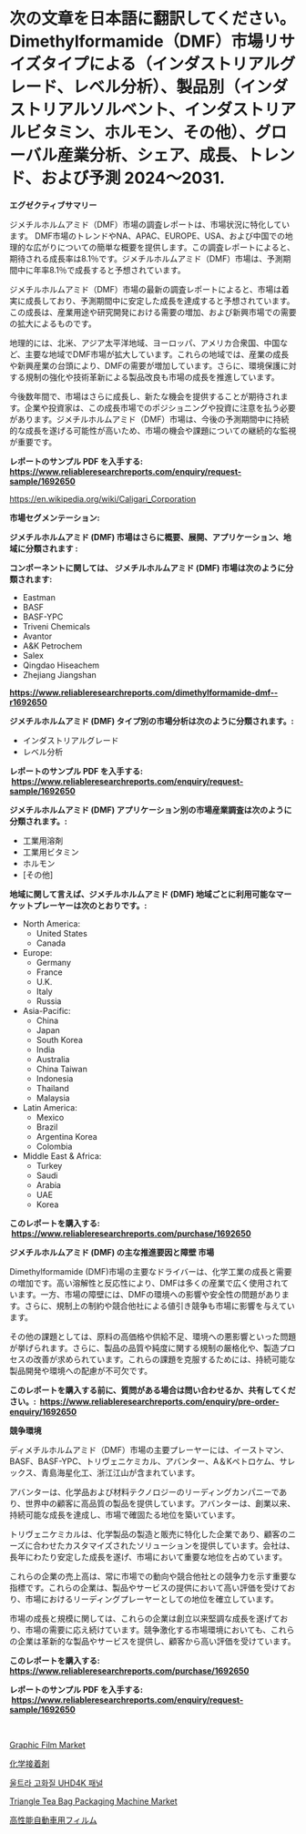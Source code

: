 <p><h1>次の文章を日本語に翻訳してください。Dimethylformamide（DMF）市場リサイズタイプによる（インダストリアルグレード、レベル分析）、製品別（インダストリアルソルベント、インダストリアルビタミン、ホルモン、その他）、グローバル産業分析、シェア、成長、トレンド、および予測 2024〜2031.</h1></p><p><strong>エグゼクティブサマリー</strong></p>
<p><p>ジメチルホルムアミド（DMF）市場の調査レポートは、市場状況に特化しています。 DMF市場のトレンドやNA、APAC、EUROPE、USA、および中国での地理的な広がりについての簡単な概要を提供します。この調査レポートによると、期待される成長率は8.1％です。ジメチルホルムアミド（DMF）市場は、予測期間中に年率8.1％で成長すると予想されています。</p><p>ジメチルホルムアミド（DMF）市場の最新の調査レポートによると、市場は着実に成長しており、予測期間中に安定した成長を達成すると予想されています。この成長は、産業用途や研究開発における需要の増加、および新興市場での需要の拡大によるものです。</p><p>地理的には、北米、アジア太平洋地域、ヨーロッパ、アメリカ合衆国、中国など、主要な地域でDMF市場が拡大しています。これらの地域では、産業の成長や新興産業の台頭により、DMFの需要が増加しています。さらに、環境保護に対する規制の強化や技術革新による製品改良も市場の成長を推進しています。</p><p>今後数年間で、市場はさらに成長し、新たな機会を提供することが期待されます。企業や投資家は、この成長市場でのポジショニングや投資に注意を払う必要があります。ジメチルホルムアミド（DMF）市場は、今後の予測期間中に持続的な成長を遂げる可能性が高いため、市場の機会や課題についての継続的な監視が重要です。</p></p>
<p><strong>レポートのサンプル PDF を入手する: <a href="https://www.reliableresearchreports.com/enquiry/request-sample/1692650">https://www.reliableresearchreports.com/enquiry/request-sample/1692650</a></strong></p>
<p><a href="https://en.wikipedia.org/wiki/Caligari_Corporation">https://en.wikipedia.org/wiki/Caligari_Corporation</a></p>
<p><strong>市場セグメンテーション:</strong></p>
<p><strong> ジメチルホルムアミド (DMF) 市場はさらに概要、展開、アプリケーション、地域に分類されます :</strong></p>
<p><strong>コンポーネントに関しては、 ジメチルホルムアミド (DMF) 市場は次のように分類されます: &nbsp;</strong></p>
<p><ul><li>Eastman</li><li>BASF</li><li>BASF-YPC</li><li>Triveni Chemicals</li><li>Avantor</li><li>A&K Petrochem</li><li>Salex</li><li>Qingdao Hiseachem</li><li>Zhejiang Jiangshan</li></ul></p>
<p><strong><a href="https://www.reliableresearchreports.com/dimethylformamide-dmf--r1692650">https://www.reliableresearchreports.com/dimethylformamide-dmf--r1692650</a></strong></p>
<p><strong> ジメチルホルムアミド (DMF) タイプ別の市場分析は次のように分類されます。:</strong></p>
<p><ul><li>インダストリアルグレード</li><li>レベル分析</li></ul></p>
<p><strong>レポートのサンプル PDF を入手する: &nbsp;<a href="https://www.reliableresearchreports.com/enquiry/request-sample/1692650">https://www.reliableresearchreports.com/enquiry/request-sample/1692650</a></strong></p>
<p><strong> ジメチルホルムアミド (DMF) アプリケーション別の市場産業調査は次のように分類されます。:</strong></p>
<p><ul><li>工業用溶剤</li><li>工業用ビタミン</li><li>ホルモン</li><li>[その他]</li></ul></p>
<p><strong>地域に関して言えば、ジメチルホルムアミド (DMF) 地域ごとに利用可能なマーケットプレーヤーは次のとおりです。:</strong></p>
<p><ul>
    <li>
        North America:
        <ul>
            <li>United States</li>
            <li>Canada</li>
        </ul>
    </li>
    <li>
        Europe:
        <ul>
            <li>Germany</li>
            <li>France</li>
            <li>U.K.</li>
            <li>Italy</li>
            <li>Russia</li>
        </ul>
    </li>
    <li>
        Asia-Pacific:
        <ul>
            <li>China</li>
            <li>Japan</li>
            <li>South Korea</li>
            <li>India</li>
            <li>Australia</li>
            <li>China Taiwan</li>
            <li>Indonesia</li>
            <li>Thailand</li>
            <li>Malaysia</li>
        </ul>
    </li>
    <li>
        Latin America:
        <ul>
            <li>Mexico</li>
            <li>Brazil</li>
            <li>Argentina Korea</li>
            <li>Colombia</li>
        </ul>
    </li>
    <li>
        Middle East & Africa:
        <ul>
            <li>Turkey</li>
            <li>Saudi</li>
            <li>Arabia</li>
            <li>UAE</li>
            <li>Korea</li>
        </ul>
    </li>
    </ul></p>
<p><strong>このレポートを購入する: &nbsp;<a href="https://www.reliableresearchreports.com/purchase/1692650">https://www.reliableresearchreports.com/purchase/1692650</a></strong></p>
<p><strong>ジメチルホルムアミド (DMF) の主な推進要因と障壁 市場</strong></p>
<p><p>Dimethylformamide (DMF)市場の主要なドライバーは、化学工業の成長と需要の増加です。高い溶解性と反応性により、DMFは多くの産業で広く使用されています。一方、市場の障壁には、DMFの環境への影響や安全性の問題があります。さらに、規制上の制約や競合他社による値引き競争も市場に影響を与えています。</p><p>その他の課題としては、原料の高価格や供給不足、環境への悪影響といった問題が挙げられます。さらに、製品の品質や純度に関する規制の厳格化や、製造プロセスの改善が求められています。これらの課題を克服するためには、持続可能な製品開発や環境への配慮が不可欠です。</p></p>
<p><strong>このレポートを購入する前に、質問がある場合は問い合わせるか、共有してください。:&nbsp; <a href="https://www.reliableresearchreports.com/enquiry/pre-order-enquiry/1692650">https://www.reliableresearchreports.com/enquiry/pre-order-enquiry/1692650</a></strong></p>
<p><strong>競争環境</strong></p>
<p><p>ディメチルホルムアミド（DMF）市場の主要プレーヤーには、イーストマン、BASF、BASF-YPC、トリヴェニケミカル、アバンター、A＆Kペトロケム、サレックス、青島海星化工、浙江江山が含まれています。 </p><p>アバンターは、化学品および材料テクノロジーのリーディングカンパニーであり、世界中の顧客に高品質の製品を提供しています。アバンターは、創業以来、持続可能な成長を達成し、市場で確固たる地位を築いています。 </p><p>トリヴェニケミカルは、化学製品の製造と販売に特化した企業であり、顧客のニーズに合わせたカスタマイズされたソリューションを提供しています。会社は、長年にわたり安定した成長を遂げ、市場において重要な地位を占めています。 </p><p>これらの企業の売上高は、常に市場での動向や競合他社との競争力を示す重要な指標です。これらの企業は、製品やサービスの提供において高い評価を受けており、市場におけるリーディングプレーヤーとしての地位を確立しています。 </p><p>市場の成長と規模に関しては、これらの企業は創立以来堅調な成長を遂げており、市場の需要に応え続けています。競争激化する市場環境においても、これらの企業は革新的な製品やサービスを提供し、顧客から高い評価を受けています。</p></p>
<p><strong>このレポートを購入する: &nbsp; <a href="https://www.reliableresearchreports.com/purchase/1692650">https://www.reliableresearchreports.com/purchase/1692650</a></strong></p>
<p><strong>レポートのサンプル PDF を入手する: &nbsp;<a href="https://www.reliableresearchreports.com/enquiry/request-sample/1692650">https://www.reliableresearchreports.com/enquiry/request-sample/1692650</a></strong><strong></strong></p>
<p>&nbsp;</p>
<p><p><a href="https://www.linkedin.com/pulse/graphic-film-market-outlook-forecast-from-2024-2031-karmark-aqszf?trackingId=wrkeIR0MlulsGFit6CV1nw%3D%3D">Graphic Film Market</a></p><p><a href="https://github.com/RandallRunte2023/Market-Research-Report-List-1/blob/main/4253551164310.md">化学接着剤</a></p><p><a href="https://github.com/giancarlo642004/Market-Research-Report-List-2/blob/main/4373414177282.md">울트라 고화질 UHD4K 패널</a></p><p><a href="https://github.com/mabutironaldo/Market-Research-Report-List-5/blob/main/triangle-tea-bag-packaging-machine-market.md">Triangle Tea Bag Packaging Machine Market</a></p><p><a href="https://github.com/TerrellConn/Market-Research-Report-List-2/blob/main/4830177164309.md">高性能自動車用フィルム</a></p></p>